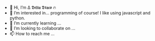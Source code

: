- 👋 Hi, I’m Δ 𝕯𝖊𝖑𝖙𝖆 𝕯𝖗𝖆𝖈𝖔 🔥
- 👀 I’m interested in... programming of course! I like using javascript and python.
- 🌱 I’m currently learning ...
- 💞️ I’m looking to collaborate on ...
- 📫 How to reach me ...

<!---
DeltaDraco/DeltaDraco is a ✨ special ✨ repository because its `README.md` (this file) appears on your GitHub profile.
You can click the Preview link to take a look at your changes.
--->
